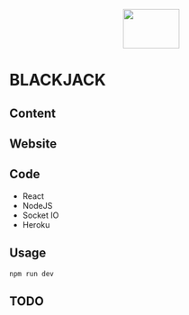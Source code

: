 <p align="center">
  <img src="https://res.cloudinary.com/dpy9htpye/image/upload/v1627468124/blackjack-title.png" width="100px" height="70px"/>
</p>

# BLACKJACK

## Content

## Website

## Code

- React
- NodeJS
- Socket IO
- Heroku

## Usage

```
npm run dev
```

## TODO
